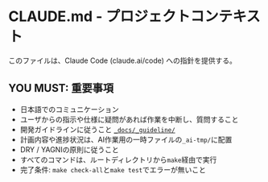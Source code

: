 # CLAUDE.md - プロジェクトコンテキスト

このファイルは、Claude Code (claude.ai/code) への指針を提供する。

## **YOU MUST: 重要事項**

- 日本語でのコミュニケーション
- ユーザからの指示や仕様に疑問があれば作業を中断し、質問すること
- 開発ガイドラインに従うこと [`_docs/_guideline/`](_docs/_guideline/)
- 計画内容や進捗状況は、AI作業用の一時ファイルの`_ai-tmp/`に配置
- DRY / YAGNIの原則に従うこと
- すべてのコマンドは、ルートディレクトリから`make`経由で実行
- 完了条件: `make check-all`と`make test`でエラーが無いこと
